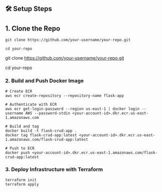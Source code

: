 ## 🛠 Setup Steps

## 1. Clone the Repo

```
git clone https://github.com/your-username/your-repo.git

cd your-repo
```

git clone https://github.com/your-username/your-repo.git

cd your-repo

### 2. Build and Push Docker Image

```
# Create ECR
aws ecr create-repository --repository-name flask-app

# Authenticate with ECR
aws ecr get-login-password --region us-east-1 | docker login --username AWS --password-stdin <your-account-id>.dkr.ecr.us-east-1.amazonaws.com

# Build and tag
docker build -t flask-crud-app .
docker tag flask-crud-app:latest <your-account-id>.dkr.ecr.us-east-1.amazonaws.com/flask-crud-app:latest

# Push to ECR
docker push <your-account-id>.dkr.ecr.us-east-1.amazonaws.com/flask-crud-app:latest

```

### 3. Deploy Infrastructure with Terraform

```
terraform init
terraform apply
```
